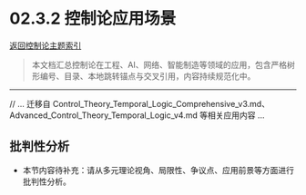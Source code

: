 # 02.3.2 控制论应用场景

[返回控制论主题索引](README.md)

> 本文档汇总控制论在工程、AI、网络、智能制造等领域的应用，包含严格树形编号、目录、本地跳转锚点与交叉引用，内容持续规范化中。

---

// ... 迁移自 Control_Theory_Temporal_Logic_Comprehensive_v3.md、Advanced_Control_Theory_Temporal_Logic_v4.md 等相关应用内容 ...


## 批判性分析

- 本节内容待补充：请从多元理论视角、局限性、争议点、应用前景等方面进行批判性分析。
